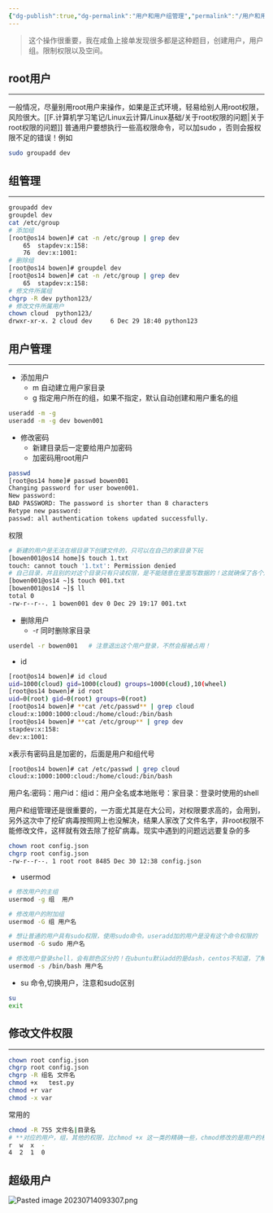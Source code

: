 ```yaml
---
{"dg-publish":true,"dg-permalink":"用户和用户组管理","permalink":"/用户和用户组管理/","noteIcon":"","created":"2021-01-09","updated":""}
---
```



> 这个操作很重要，我在咸鱼上接单发现很多都是这种题目，创建用户，用户组。限制权限以及空间。
## root用户
---
一般情况，尽量别用root用户来操作，如果是正式环境，轻易给别人用root权限，风险很大。[[F.计算机学习笔记/Linux云计算/Linux基础/关于root权限的问题\|关于root权限的问题]]
普通用户要想执行一些高权限命令，可以加sudo ，否则会报权限不足的错误！例如

```bash
sudo groupadd dev
```

## 组管理
---
```bash
groupadd dev
groupdel dev
cat /etc/group
# 添加组
[root@os14 bowen]# cat -n /etc/group | grep dev
    65  stapdev:x:158:
    76  dev:x:1001:
# 删除组
[root@os14 bowen]# groupdel dev
[root@os14 bowen]# cat -n /etc/group | grep dev
    65  stapdev:x:158:
# 修文件所属组
chgrp -R dev python123/
# 修改文件所属用户
chown cloud  python123/
drwxr-xr-x. 2 cloud dev     6 Dec 29 18:40 python123
```

## 用户管理
---
- 添加用户
    - m 自动建立用户家目录
    - g 指定用户所在的组，如果不指定，默认自动创建和用户重名的组

```bash
useradd -m -g 
useradd -m -g dev bowen001
```

- 修改密码
    - 新建目录后一定要给用户加密码
    - 加密码用root用户
```bash
passwd
[root@os14 home]# passwd bowen001
Changing password for user bowen001.
New password:
BAD PASSWORD: The password is shorter than 8 characters
Retype new password:
passwd: all authentication tokens updated successfully.
```

权限
```bash
# 新建的用户是无法在根目录下创建文件的，只可以在自己的家目录下玩
[bowen001@os14 home]$ touch 1.txt
touch: cannot touch '1.txt': Permission denied
# 自己目录，并且别的对这个目录只有只读权限，是不能随意在里面写数据的！这就确保了各个用户间的独立
[bowen001@os14 ~]$ touch 001.txt
[bowen001@os14 ~]$ ll
total 0
-rw-r--r--. 1 bowen001 dev 0 Dec 29 19:17 001.txt
```

- 删除用户
    - -r 同时删除家目录
```bash
userdel -r bowen001   # 注意退出这个用户登录，不然会报被占用！
```

- id
```bash
[root@os14 bowen]# id cloud
uid=1000(cloud) gid=1000(cloud) groups=1000(cloud),10(wheel)
[root@os14 bowen]# id root
uid=0(root) gid=0(root) groups=0(root)
[root@os14 bowen]# **cat /etc/passwd** | grep cloud
cloud:x:1000:1000:cloud:/home/cloud:/bin/bash
[root@os14 bowen]# **cat /etc/group** | grep dev
stapdev:x:158:
dev:x:1001:
```

x表示有密码且是加密的，后面是用户和组代号
```bash
[root@os14 bowen]# cat /etc/passwd | grep cloud
cloud:x:1000:1000:cloud:/home/cloud:/bin/bash
```

用户名:密码：用户id：组id：用户全名或本地账号：家目录：登录时使用的shell

用户和组管理还是很重要的，一方面尤其是在大公司，对权限要求高的，会用到，另外这次中了挖矿病毒按照网上也没解决，结果人家改了文件名字，非root权限不能修改文件，这样就有效去除了挖矿病毒。现实中遇到的问题远远要复杂的多

```bash
chown root config.json
chgrp root config.json
-rw-r--r--. 1 root root 8485 Dec 30 12:38 config.json
```

- usermod
```bash
# 修改用户的主组
usermod -g 组  用户

# 修改用户的附加组
usermod -G 组 用户名

# 想让普通的用户具有sudo权限，使用sudo命令。useradd加的用户是没有这个命令权限的
usermod -G sudo 用户名

# 修改用户登录shell，会有颜色区分的！在ubuntu默认add的是dash，centos不知道，了解即可
usermod -s /bin/bash 用户名
```

- su 命令,切换用户，注意和sudo区别
```bash
su
exit
```

## 修改文件权限
---
```bash
chown root config.json
chgrp root config.json
chgrp -R 组名 文件名
chmod +x   test.py
chmod +r var
chmod -x var
```

常用的
```bash
chmod -R 755 文件名|目录名
# **对应的用户，组，其他的权限，比chmod +x 这一类的精确一些，chmod修改的是用户的权限，当然一般也够用**
r  w  x  -
4  2  1  0
```

##  超级用户

![Pasted image 20230714093307.png](/img/user/Pasted%20image%2020230714093307.png)